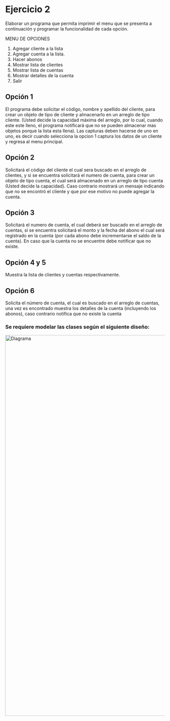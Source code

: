 # Ejercicio 2
Elaborar un programa que permita imprimir el menu que se presenta a continuación y programar la funcionalidad de cada opción.

MENU DE OPCIONES
1. Agregar cliente a la lista
2. Agregar cuenta a la lista.
3. Hacer abonos
4. Mostrar lista de clientes
5. Mostrar lista de cuentas
6. Mostrar detalles de la cuenta
7. Salir

## Opción 1
El programa debe solicitar el código, nombre y apellido del cliente, para crear un objeto de tipo de cliente y almacenarlo en un arreglo de tipo cliente. (Usted decide la capacidad máxima del arreglo, por lo cual, cuando este este lleno, el programa notificará que no se pueden almacenar mas objetos porque la lista esta llena). Las capturas deben hacerse de uno en uno, es decir cuando selecciona la opcion 1 captura los datos de un cliente y regresa al menu principal.

## Opción 2
Solicitará el código del cliente el cual sera buscado en el arreglo de clientes, y si se encuentra solicitará el numero de cuenta, para crear un objeto de tipo cuenta, el cual será almacenado en un arreglo de tipo cuenta (Usted decide la capacidad). Caso contrario mostrará un mensaje indicando que no se encontró el cliente y que por ese motivo no puede agregar la cuenta.

## Opción 3
Solicitará el numero de cuenta, el cual deberá ser buscado en el arreglo de cuentas, si se encuentra solicitará el monto y la fecha del abono el cual será registrado en la cuenta (por cada abono debe incrementarse el saldo de la cuenta). En caso que la cuenta no se encuentre debe notificar que no existe.

## Opción 4 y 5
Muestra la lista de clientes y cuentas respectivamente.

## Opción 6
Solicita el número de cuenta, el cual es buscado en el arreglo de cuentas, una vez es encontrado muestra los detalles de la cuenta (incluyendo los abonos), caso contrario notifica que no existe la cuenta

### Se requiere modelar las clases según el siguiente diseño:

<img width="1199" alt="Diagrama" src="https://github.com/JeffreyArgueta/EVALUACION01_PII/assets/163624985/650ea8c9-9559-42a9-89bc-8fc7f4e0f07e">
